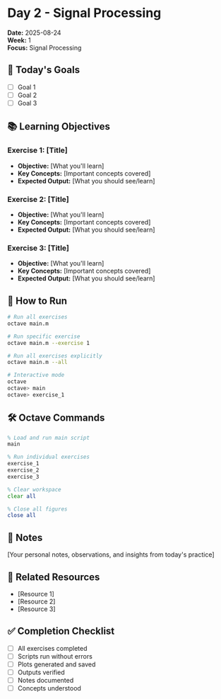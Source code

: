 # Day 2 - Signal Processing

**Date:** 2025-08-24  
**Week:** 1  
**Focus:** Signal Processing

## 🎯 Today's Goals

- [ ] Goal 1
- [ ] Goal 2  
- [ ] Goal 3

## 📚 Learning Objectives

### Exercise 1: [Title]
- **Objective:** [What you'll learn]
- **Key Concepts:** [Important concepts covered]
- **Expected Output:** [What you should see/learn]

### Exercise 2: [Title]
- **Objective:** [What you'll learn]
- **Key Concepts:** [Important concepts covered]
- **Expected Output:** [What you should see/learn]

### Exercise 3: [Title]
- **Objective:** [What you'll learn]
- **Key Concepts:** [Important concepts covered]
- **Expected Output:** [What you should see/learn]

## 🚀 How to Run

```bash
# Run all exercises
octave main.m

# Run specific exercise
octave main.m --exercise 1

# Run all exercises explicitly
octave main.m --all

# Interactive mode
octave
octave> main
octave> exercise_1
```

## 🛠️ Octave Commands

```octave
% Load and run main script
main

% Run individual exercises
exercise_1
exercise_2
exercise_3

% Clear workspace
clear all

% Close all figures
close all
```

## 📝 Notes

[Your personal notes, observations, and insights from today's practice]

## 🔗 Related Resources

- [Resource 1]
- [Resource 2]
- [Resource 3]

## ✅ Completion Checklist

- [ ] All exercises completed
- [ ] Scripts run without errors
- [ ] Plots generated and saved
- [ ] Outputs verified
- [ ] Notes documented
- [ ] Concepts understood
